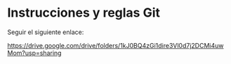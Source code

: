 # Instrucciones y reglas Git

Seguir el siguiente enlace:

https://drive.google.com/drive/folders/1kJ0BQ4zGi1dire3Vl0d7j2DCMi4uwMom?usp=sharing